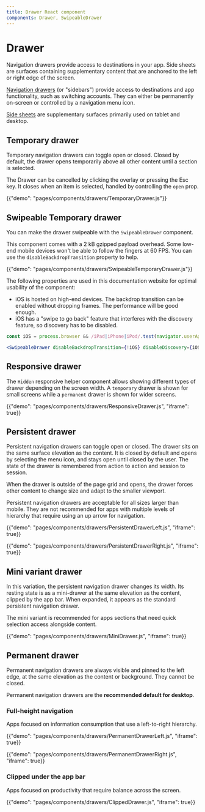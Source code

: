 ```yaml
---
title: Drawer React component
components: Drawer, SwipeableDrawer
---
```


# Drawer

<p class="description">Navigation drawers provide access to destinations in your app. Side sheets are surfaces containing supplementary content that are anchored to the left or right edge of the screen.</p>

[Navigation drawers](https://material.io/design/components/navigation-drawer.html) (or "sidebars") provide access to destinations and app functionality, such as switching accounts. They can either be permanently on-screen or controlled by a navigation menu icon.

[Side sheets](https://material.io/design/components/sheets-side.html) are supplementary surfaces primarily used on tablet and desktop.

## Temporary drawer

Temporary navigation drawers can toggle open or closed. Closed by default, the drawer opens temporarily above all other content until a section is selected.

The Drawer can be cancelled by clicking the overlay or pressing the Esc key.
It closes when an item is selected, handled by controlling the `open` prop.

{{"demo": "pages/components/drawers/TemporaryDrawer.js"}}

## Swipeable Temporary drawer

You can make the drawer swipeable with the `SwipeableDrawer` component.

This component comes with a 2 kB gzipped payload overhead.
Some low-end mobile devices won't be able to follow the fingers at 60 FPS.
You can use the `disableBackdropTransition` property to help.

{{"demo": "pages/components/drawers/SwipeableTemporaryDrawer.js"}}

The following properties are used in this documentation website for optimal usability of the component:
- iOS is hosted on high-end devices.
The backdrop transition can be enabled without dropping frames.
The performance will be good enough.
- iOS has a "swipe to go back" feature that interferes
with the discovery feature, so discovery has to be disabled.

```jsx
const iOS = process.browser && /iPad|iPhone|iPod/.test(navigator.userAgent);

<SwipeableDrawer disableBackdropTransition={!iOS} disableDiscovery={iOS} />
```

## Responsive drawer

The `Hidden` responsive helper component allows showing different types of drawer depending on the screen width.
A `temporary` drawer is shown for small screens while a `permanent` drawer is shown for wider screens.

{{"demo": "pages/components/drawers/ResponsiveDrawer.js", "iframe": true}}

## Persistent drawer

Persistent navigation drawers can toggle open or closed.
The drawer sits on the same surface elevation as the content.
It is closed by default and opens by selecting the menu icon, and stays open until closed by the user.
The state of the drawer is remembered from action to action and session to session.

When the drawer is outside of the page grid and opens, the drawer forces other content to change size and adapt to the smaller viewport.

Persistent navigation drawers are acceptable for all sizes larger than mobile.
They are not recommended for apps with multiple levels of hierarchy that require using an up arrow for navigation.

{{"demo": "pages/components/drawers/PersistentDrawerLeft.js", "iframe": true}}

{{"demo": "pages/components/drawers/PersistentDrawerRight.js", "iframe": true}}

## Mini variant drawer

In this variation, the persistent navigation drawer changes its width.
Its resting state is as a mini-drawer at the same elevation as the content, clipped by the app bar.
When expanded, it appears as the standard persistent navigation drawer.

The mini variant is recommended for apps sections that need quick selection access alongside content.

{{"demo": "pages/components/drawers/MiniDrawer.js", "iframe": true}}

## Permanent drawer

Permanent navigation drawers are always visible and pinned to the left edge, at the same elevation as the content or background. They cannot be closed.

Permanent navigation drawers are the **recommended default for desktop**.

### Full-height navigation

Apps focused on information consumption that use a left-to-right hierarchy.

{{"demo": "pages/components/drawers/PermanentDrawerLeft.js", "iframe": true}}

{{"demo": "pages/components/drawers/PermanentDrawerRight.js", "iframe": true}}

### Clipped under the app bar

Apps focused on productivity that require balance across the screen.

{{"demo": "pages/components/drawers/ClippedDrawer.js", "iframe": true}}

